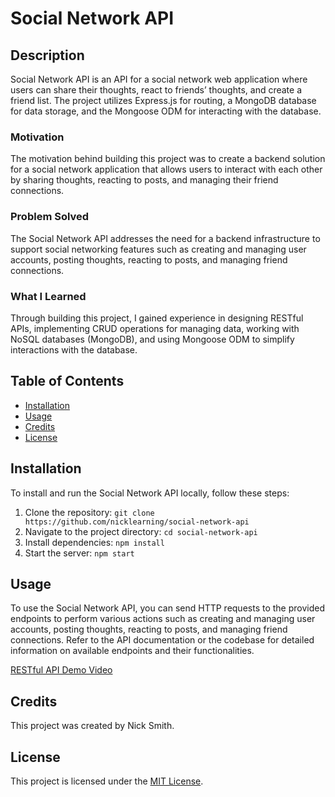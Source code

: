 # Social Network API

## Description

Social Network API is an API for a social network web application where users can share their thoughts, react to friends’ thoughts, and create a friend list. The project utilizes Express.js for routing, a MongoDB database for data storage, and the Mongoose ODM for interacting with the database.

### Motivation
The motivation behind building this project was to create a backend solution for a social network application that allows users to interact with each other by sharing thoughts, reacting to posts, and managing their friend connections.

### Problem Solved
The Social Network API addresses the need for a backend infrastructure to support social networking features such as creating and managing user accounts, posting thoughts, reacting to posts, and managing friend connections.

### What I Learned
Through building this project, I gained experience in designing RESTful APIs, implementing CRUD operations for managing data, working with NoSQL databases (MongoDB), and using Mongoose ODM to simplify interactions with the database.

## Table of Contents

- [Installation](#installation)
- [Usage](#usage)
- [Credits](#credits)
- [License](#license)

## Installation

To install and run the Social Network API locally, follow these steps:

1. Clone the repository: `git clone https://github.com/nicklearning/social-network-api`
2. Navigate to the project directory: `cd social-network-api`
3. Install dependencies: `npm install`
4. Start the server: `npm start`

## Usage

To use the Social Network API, you can send HTTP requests to the provided endpoints to perform various actions such as creating and managing user accounts, posting thoughts, reacting to posts, and managing friend connections. Refer to the API documentation or the codebase for detailed information on available endpoints and their functionalities.

[RESTful API Demo Video](https://drive.google.com/file/d/1ue_V5vPSHZ_rot3yx722ikUFSg6_wWwf/view)

## Credits

This project was created by Nick Smith. 

## License

This project is licensed under the [MIT License](LICENSE).